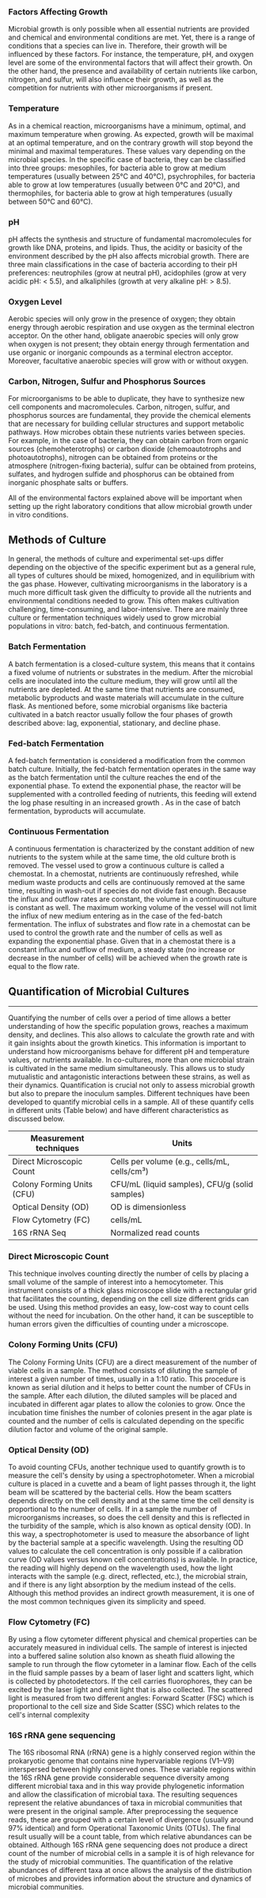 ### Factors Affecting Growth

Microbial growth is only possible when all essential nutrients are provided and chemical and environmental conditions are met. Yet, there is a range of conditions that a species can live in. Therefore, their growth will be influenced by these factors. For instance, the temperature, pH, and oxygen level are some of the environmental factors that will affect their growth. On the other hand, the presence and availability of certain nutrients like carbon, nitrogen, and sulfur, will also influence their growth, as well as the competition for nutrients with other microorganisms if present.

### Temperature

As in a chemical reaction, microorganisms have a minimum, optimal, and maximum temperature when growing. As expected, growth will be maximal at an optimal temperature, and on the contrary growth will stop beyond the minimal and maximal temperatures. These values vary depending on the microbial species. In the specific case of bacteria, they can be classified into three groups: mesophiles, for bacteria able to grow at medium temperatures (usually between 25°C and 40°C), psychrophiles, for bacteria able to grow at low temperatures (usually between 0°C and 20°C), and thermophiles, for bacteria able to grow at high temperatures (usually between 50°C and 60°C).

### pH

pH affects the synthesis and structure of fundamental macromolecules for growth like DNA, proteins, and lipids. Thus, the acidity or basicity of the environment described by the pH also affects microbial growth. There are three main classifications in the case of bacteria according to their pH preferences: neutrophiles (grow at neutral pH), acidophiles (grow at very acidic pH: < 5.5), and alkaliphiles (growth at very alkaline pH: > 8.5).

### Oxygen Level

Aerobic species will only grow in the presence of oxygen; they obtain energy through aerobic respiration and use oxygen as the terminal electron acceptor. On the other hand, obligate anaerobic species will only grow when oxygen is not present; they obtain energy through fermentation and use organic or inorganic compounds as a terminal electron acceptor. Moreover, facultative anaerobic species will grow with or without oxygen.

### Carbon, Nitrogen, Sulfur and Phosphorus Sources

For microorganisms to be able to duplicate, they have to synthesize new cell components and macromolecules. Carbon, nitrogen, sulfur, and phosphorus sources are fundamental, they provide the chemical elements that are necessary for building cellular structures and support metabolic pathways. How microbes obtain these nutrients varies between species. For example, in the case of bacteria, they can obtain carbon from organic sources (chemoheterotrophs) or carbon dioxide (chemoautotrophs and photoautotrophs), nitrogen can be obtained from proteins or the atmosphere (nitrogen-fixing bacteria), sulfur can be obtained from proteins, sulfates, and hydrogen sulfide and phosphorus can be obtained from inorganic phosphate salts or buffers.


All of the environmental factors explained above will be important when setting up the right laboratory conditions that allow microbial growth under in vitro conditions.


## Methods of Culture

In general, the methods of culture and experimental set-ups differ depending on the objective of the specific experiment but as a general rule, all types of cultures should be mixed, homogenized, and in equilibrium with the gas phase. However, cultivating microorganisms in the laboratory is a much more difficult task given the difficulty to provide all the nutrients and environmental conditions needed to grow. This often makes cultivation challenging, time-consuming, and labor-intensive. There are mainly three culture or fermentation techniques widely used to grow microbial populations in vitro: batch, fed-batch, and continuous fermentation.

### Batch Fermentation

A batch fermentation is a closed-culture system, this means that it contains a fixed volume of nutrients or substrates in the medium. After the microbial cells are inoculated into the culture medium, they will grow until all the nutrients are depleted. At the same time that nutrients are consumed, metabolic byproducts and waste materials will accumulate in the culture flask. As mentioned before, some microbial organisms like bacteria cultivated in a batch reactor usually follow the four phases of growth described above: lag, exponential, stationary, and decline phase.

### Fed-batch Fermentation

A fed-batch fermentation is considered a modification from the common batch culture. Initially, the fed-batch fermentation operates in the same way as the batch fermentation until the culture reaches the end of the exponential phase. To extend the exponential phase, the reactor will be supplemented with a controlled feeding of nutrients, this feeding will extend the log phase resulting in an increased growth . As in the case of batch fermentation, byproducts will accumulate.



### Continuous Fermentation

A continuous fermentation is characterized by the constant addition of new nutrients to the system while at the same time, the old culture broth is removed. The vessel used to grow a continuous culture is called a chemostat. In a chemostat, nutrients are continuously refreshed, while medium waste products and cells are continuously removed at the same time, resulting in wash-out if species do not divide fast enough. Because the influx and outflow rates are constant, the volume in a continuous culture is constant as well. The maximum working volume of the vessel will not limit the influx of new medium entering as in the case of the fed-batch fermentation. The influx of substrates and flow rate in a chemostat can be used to control the growth rate and the number of cells as well as expanding the exponential phase. Given that in a chemostat there is a constant influx and outflow of medium, a steady state (no increase or decrease in the number of cells) will be achieved when the growth rate is equal to the flow rate.

## Quantification of Microbial Cultures
------------------------------------

Quantifying the number of cells over a period of time allows a better understanding of how the specific population grows, reaches a maximum density, and declines. This also allows to calculate the growth rate and with it gain insights about the growth kinetics. This information is important to understand how microorganisms behave for different pH and temperature values, or nutrients available. In co-cultures, more than one microbial strain is cultivated in the same medium simultaneously. This allows us to study mutualistic and antagonistic interactions between these strains, as well as their dynamics. Quantification is crucial not only to assess microbial growth but also to prepare the inoculum samples. Different techniques have been developed to quantify microbial cells in a sample. All of these quantify cells in different units (Table below) and have different characteristics as discussed below.

| Measurement techniques     | Units                                          |
| ---                        | ---                                            |
| Direct Microscopic Count   | Cells per volume (e.g., cells/mL, cells/cm³)   |
| Colony Forming Units (CFU) | CFU/mL (liquid samples), CFU/g (solid samples) |
| Optical Density (OD)       | OD is dimensionless                            |
| Flow Cytometry (FC)        | cells/mL                                       |
| 16S rRNA Seq               | Normalized read counts                         |


### Direct Microscopic Count

This technique involves counting directly the number of cells by placing a small volume of the sample of interest into a hemocytometer. This instrument consists of a thick glass microscope slide with a rectangular grid that facilitates the counting, depending on the cell size different grids can be used. Using this method provides an easy, low-cost way to count cells without the need for incubation. On the other hand, it can be susceptible to human errors given the difficulties of counting under a microscope.

### Colony Forming Units (CFU)

The Colony Forming Units (CFU) are a direct measurement of the number of viable cells in a sample. The method consists of diluting the sample of interest a given number of times, usually in a 1:10 ratio. This procedure is known as serial dilution and it helps to better count the number of CFUs in the sample. After each dilution, the diluted samples will be placed and incubated in different agar plates to allow the colonies to grow. Once the incubation time finishes the number of colonies present in the agar plate is counted and the number of cells is calculated depending on the specific dilution factor and volume of the original sample.

### Optical Density (OD)

To avoid counting CFUs, another technique used to quantify growth is to measure the cell's density by using a spectrophotometer. When a microbial culture is placed in a cuvette and a beam of light passes through it, the light beam will be scattered by the bacterial cells. How the beam scatters depends directly on the cell density and at the same time the cell density is proportional to the number of cells. If in a sample the number of microorganisms increases, so does the cell density and this is reflected in the turbidity of the sample, which is also known as optical density (OD). In this way, a spectrophotometer is used to measure the absorbance of light by the bacterial sample at a specific wavelength. Using the resulting OD values to calculate the cell concentration is only possible if a calibration curve (OD values versus known cell concentrations) is available. In practice, the reading will highly depend on the wavelength used, how the light interacts with the sample (e.g. direct, reflected, etc.), the microbial strain, and if there is any light absorption by the medium instead of the cells. Although this method provides an indirect growth measurement, it is one of the most common techniques given its simplicity and speed.

### Flow Cytometry (FC)

By using a flow cytometer different physical and chemical properties can be accurately measured in individual cells. The sample of interest is injected into a buffered saline solution also known as sheath fluid allowing the sample to run through the flow cytometer in a laminar flow. Each of the cells in the fluid sample passes by a beam of laser light and scatters light, which is collected by photodetectors. If the cell carries fluorophores, they can be excited by the laser light and emit light that is also collected. The scattered light is measured from two different angles: Forward Scatter (FSC) which is proportional to the cell size and Side Scatter (SSC) which relates to the cell's internal complexity

### 16S rRNA gene sequencing

The 16S ribosomal RNA (rRNA) gene is a highly conserved region within the prokaryotic genome that contains nine hypervariable regions (V1–V9) interspersed between highly conserved ones. These variable regions within the 16S rRNA gene provide considerable sequence diversity among different microbial taxa and in this way provide phylogenetic information and allow the classification of microbial taxa. The resulting sequences represent the relative abundances of taxa in microbial communities that were present in the original sample. After preprocessing the sequence reads, these are grouped with a certain level of divergence (usually around 97% identical) and form Operational Taxonomic Units (OTUs). The final result usually will be a count table, from which relative abundances can be obtained. Although 16S rRNA gene sequencing does not produce a direct count of the number of microbial cells in a sample it is of high relevance for the study of microbial communities. The quantification of the relative abundances of different taxa at once allows the analysis of the distribution of microbes and provides information about the structure and dynamics of microbial communities.

